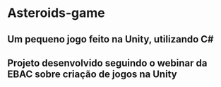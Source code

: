# Asteroids-game

## Um pequeno jogo feito na Unity, utilizando C#

## Projeto desenvolvido seguindo o webinar da EBAC sobre criação de jogos na Unity

